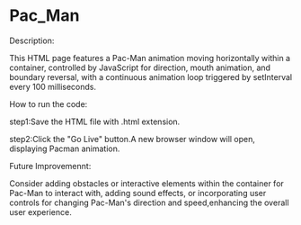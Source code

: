 # Pac_Man

Description:

This HTML page features a Pac-Man animation moving horizontally within a container, controlled by JavaScript for direction, mouth animation, and boundary reversal, with a continuous animation loop triggered by setInterval every 100 milliseconds.

How to run the code:

step1:Save the HTML file with .html extension.

step2:Click the "Go Live" button.A new browser window will open, displaying Pacman animation.

Future Improvemennt:

Consider adding obstacles or interactive elements within the container for Pac-Man to interact with, adding sound effects, or incorporating user controls for changing Pac-Man's direction and speed,enhancing the overall user experience.
